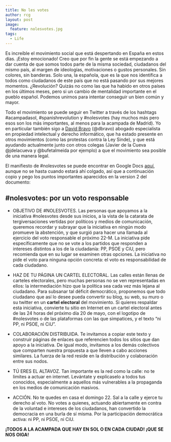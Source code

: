 ```yaml
---
title: No les votes
author: rcg
layout: post
image:
  feature: nolesvotes.jpg
tags:
  - Life
---
```


Es increíble el movimiento social que está despertando en España en estos días.
¡Estoy emocionado! Creo que por fin la gente se está empezando a dar cuenta de
que somos todos parte de la misma sociedad, ciudadanos del mismo país, al
margen de ideologías, motivaciones o gustos personales. Sin colores, sin
banderas. Solo una, la española, que es la que nos identifica a todos como
ciudadanos de este país que no está pasando por sus mejores momentos.
¿Revolución? Quizás no como las que ha habido en otros países en los últimos
meses, pero si un cambio de mentalidad importante en el pueblo español. Podemos
unirnos para intentar conseguir un bien común y mayor.

Todo el movimiento se puede seguir en Twitter a través de los hashtags
\#acampadasol, \#spanishrevolution y \#nolesvotes (hay muchos más pero esos son
los más importantes, al menos para la acampada de Madrid). Yo en particular
también sigo a [David Bravo][1] (\@dbravo) abogado especialista en propiedad
intelectual y derecho informático, que ha estado presente en otros movimientos
(como las protestas contra la Ley Sinde), y que está ayudando actualmente junto
con otros colegas (Javier de la Cueva \@jdelacueva y \@bufetalmeida por ejemplo)
a que el movimiento sea posible de una manera legal.

El manifiesto de #nolesvotes se puede encontrar en Google Docs [aquí][2],
aunque no se hasta cuando estará ahí colgado, así que a continuación copio y
pego los puntos importantes aparecidos en la version 2 del documento:

## \#nolesvotes: por un voto responsable

- OBJETIVO DE #NOLESVOTES. Las personas que apoyamos a la iniciativa
    \#nolesvotes desde sus inicios, a la vista de la catarata de
tergiversaciones vertidas por políticos y medios de comunicación, queremos
recordar y subrayar que la iniciativa en ningún modo promueve la abstención, y
que surgió para hacer una llamada al ejercicio del voto responsable el próximo
22-M. La iniciativa pide específicamente que no se vote a los partidos que
responden a intereses distintos a los de la ciudadanía: PP, PSOE y CiU, pero
recomienda que en su lugar se examinen otras opciones. La iniciativa no pide el
voto para ninguna opción concreta: el voto es responsabilidad de cada
ciudadano.

- HAZ DE TU PÁGINA UN CARTEL ELECTORAL. Las calles están llenas de carteles
    electorales, pero muchas personas no se ven representadas en ellos: la
intermediación hizo que la política sea cada vez más lejana al ciudadano. Para
subsanar tal déficit democrático, proponemos que todo ciudadano que así lo
desee pueda convertir su blog, su web, su muro o su twitter en un **cartel
electoral** del movimiento. Si quieres respaldar esta iniciativa,
convierte tu sitio en Internet en un cartel electoral antes de las 24 horas del
próximo día 20 de mayo, con el logotipo de #nolesvotes o de las plataformas con
las que simpatices, y el texto “ni PP, ni PSOE, ni CiU”.

- COLABORACIÓN DISTRIBUIDA. Te invitamos a copiar este texto y construir
    páginas de enlaces que referencien todos los sitios que dan apoyo a la
iniciativa. De igual modo, invitamos a los demás colectivos que comparten
nuestra propuesta a que lleven a cabo acciones similares. La fuerza de la red
reside en la distribución y colaboración entre sus nodos.

- TÚ ERES EL ALTAVOZ. Tan importante es la red como la calle: no te limites a
    actuar en internet. Levántate y explícaselo a todos tus conocidos,
especialmente a aquellos más vulnerables a la propaganda en los medios de
comunicación masivos.

- ACCIÓN. No te quedes en casa el domingo 22. Sal a la calle y ejerce tu
    derecho al voto. No votes a quienes, actuando abiertamente en contra de la
voluntad e intereses de los ciudadanos, han convertido la democracia en una
burla de sí misma. Por la participación democrática activa: ni PP, ni PSOE, ni
CiU.

**¡TODOS A LA ACAMPADA QUE HAY EN SOL O EN CADA CIUDAD! ¡QUE SE NOS OIGA!**

 [1]: http://www.filmica.com/david_bravo/
 [2]: https://docs.google.com/document/pub?id=139G8EL1OOR-RtfhTstHb7qekZvBoJTz1oCImbGa_I48&pli=1

